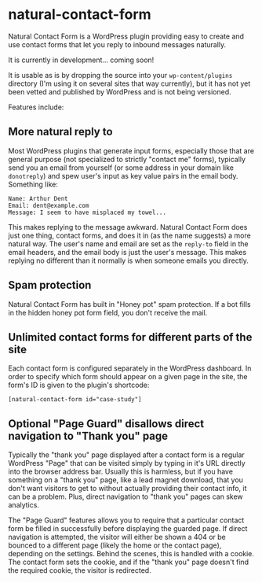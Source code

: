 # natural-contact-form

Natural Contact Form is a WordPress plugin providing easy to create and use contact forms that let you reply to inbound messages naturally.

It is currently in development... coming soon!

It is usable as is by dropping the source into your `wp-content/plugins` directory (I'm using it on several sites that way currently), but it has not yet been vetted and published by WordPress and is not being versioned.

Features include:

## More natural reply to

Most WordPress plugins that generate input forms, especially those that are general purpose (not specialized to strictly "contact me" forms), typically send you an email from yourself (or some address in your domain like `donotreply`) and spew user's input as key value pairs in the email body.  Something like:

    Name: Arthur Dent
    Email: dent@example.com
    Message: I seem to have misplaced my towel...
    
This makes replying to the message awkward.  Natural Contact Form does just one thing, contact forms, and does it in (as the name suggests) a more natural way.  The user's name and email are set as the `reply-to` field in the email headers, and the email body is just the user's message.  This makes replying no different than it normally is when someone emails you directly.

## Spam protection

Natural Contact Form has built in "Honey pot" spam protection.  If a bot fills in the hidden honey pot form field, you don't receive the mail.

## Unlimited contact forms for different parts of the site

Each contact form is configured separately in the WordPress dashboard.  In order to specify which form should appear on a given page in the site, the form's ID is given to the plugin's shortcode:

    [natural-contact-form id="case-study"]
    
## Optional "Page Guard" disallows direct navigation to "Thank you" page

Typically the "thank you" page displayed after a contact form is a regular WordPress "Page" that can be visited simply by typing in it's URL directly into the browser address bar.  Usually this is harmless, but if you have something on a "thank you" page, like a lead magnet download, that you don't want visitors to get to without actually providing their contact info, it can be a problem.  Plus, direct navigation to "thank you" pages can skew analytics.

The "Page Guard" features allows you to require that a particular contact form be filled in successfully before displaying the guarded page.  If direct navigation is attempted, the visitor will either be shown a 404 or be bounced to a different page (likely the home or the contact page), depending on the settings.  Behind the scenes, this is handled with a cookie.  The contact form sets the cookie, and if the "thank you" page doesn't find the required cookie, the visitor is redirected.

